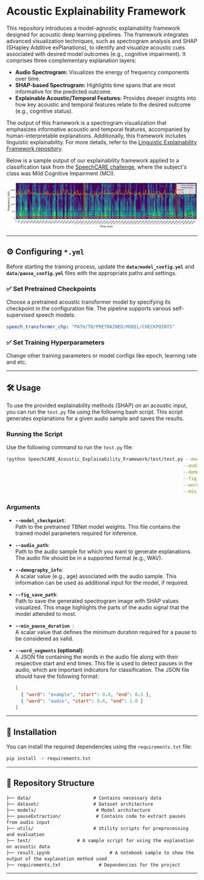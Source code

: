 # Acoustic Explainability Framework

This repository introduces a model-agnostic explainability framework designed for acoustic deep learning pipelines. The framework integrates advanced visualization techniques, such as spectrogram analysis and SHAP (SHapley Additive exPlanations), to identify and visualize acoustic cues associated with desired model outcomes (e.g., cognitive impairment). It comprises three complementary explanation layers:

- **Audio Spectrogram:** Visualizes the energy of frequency components over time.
- **SHAP-based Spectrogram:** Highlights time spans that are most informative for the predicted outcome.
- **Explainable Acoustic/Temporal Features:** Provides deeper insights into how key acoustic and temporal features relate to the desired outcome (e.g., cognitive status).

The output of this framework is a spectrogram visualization that emphasizes informative acoustic and temporal features, accompanied by human-interpretable explanations. Additionally, this framework includes linguistic explainability. For more details, refer to the [Linguistic Explainability Framework repository](https://github.com/SpeechCARE/SpeechCARE_Linguistic_Explainability_Framework.git).

Below is a sample output of our explainability framework applied to a classification task from the [SpeechCARE challenge](https://github.com/SpeechCARE), where the subject's class was Mild Cognitive Impairment (MCI).

![Example Output](figs/qnvo_spectrogram.png)

---

## ⚙️ Configuring `*.yml`

Before starting the training process, update the **`data/model_config.yml`** and **`data/pause_config.yml`** files with the appropriate paths and settings.

### ✅ Set Pretrained Checkpoints

Choose a pretrained acoustic transformer model by specifying its checkpoint in the configuration file. The pipeline supports various self-supervised speech models:

```yaml
speech_transformer_chp: "PATH/TO/PRETRAINED/MODEL/CHECKPOINTS"
```

### ✅ Set Training Hyperparameters

Change other training parameters or model configs like epoch, learning rate and etc.

---

## 🛠️ Usage

To use the provided explainability methods (SHAP) on an acoustic input, you can run the `test.py` file using the following bash script. This script generates explanations for a given audio sample and saves the results.

### Running the Script

Use the following command to run the `test.py` file:

```bash
!python SpeechCARE_Acoustic_Explainability_Framework/test/test.py --model_checkpoint $CHECKPOINTS_FILE \
                                                                 --audio_path $AUDIO_PATH \
                                                                 --demography_info $DEMOGRAPHIC_INFO \
                                                                 --fig_save_path $FIG_SAVE_PATH \
                                                                 --word_segments $WORD_SEGMENTS_PATH \
                                                                 --min_pause_duration 0.15
```

### Arguments

- **`--model_checkpoint`**:  
  Path to the pretrained TBNet model weights. This file contains the trained model parameters required for inference.

- **`--audio_path`**:  
  Path to the audio sample for which you want to generate explanations. The audio file should be in a supported format (e.g., WAV).

- **`--demography_info`**:  
  A scalar value (e.g., age) associated with the audio sample. This information can be used as additional input for the model, if required.

- **`--fig_save_path`**:  
  Path to save the generated spectrogram image with SHAP values visualized. This image highlights the parts of the audio signal that the model attended to most.

- **`--min_pause_duration `**:  
  A scalar value that defines the minimum duration required for a pause to be considered as valid.

- **`--word_segments` (optional)**:  
  A JSON file containing the words in the audio file along with their respective start and end times. This file is used to detect pauses in the audio, which are important indicators for classification. The JSON file should have the following format:
  ```json
  [
    { "word": "example", "start": 0.0, "end": 0.5 },
    { "word": "audio", "start": 0.6, "end": 1.0 }
  ]
  ```

---

## 🚀 Installation

You can install the required dependencies using the `requirements.txt` file:

```bash
pip install -r requirements.txt
```

---

## 📁 Repository Structure

```
├── data/                       # Contains necessary data
├── dataset/                    # Dataset architecture
├── models/                      # Model architecture
├── pauseExtraction/             # Contains code to extract pauses from audio input
├── utils/                      # Utility scripts for preprocessing and evaluation
├── test/                 # A sample script for using the explanation on acoustic data
├── result.ipynb                      # A notebook sample to show the output of the explanation method used
├── requirements.txt              # Dependencies for the project
```

---
